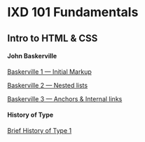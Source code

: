 # **IXD 101 Fundamentals**

## **Intro to HTML & CSS**

#### John Baskerville
[Baskerville 1 — Initial Markup](https://itsdangold.github.io/ixd101/intro_to_html/baskerville/baskerville1.html)

[Baskerville 2 — Nested lists](https://itsdangold.github.io/ixd101/intro_to_html/baskerville/baskerville2.html)

[Baskerville 3 — Anchors & Internal links](https://itsdangold.github.io/ixd101/intro_to_html/baskerville/baskerville3.html)

#### History of Type
[Brief History of Type 1](https://itsdangold.github.io/ixd101/intro_to_html/history_of_type/history1.html)
